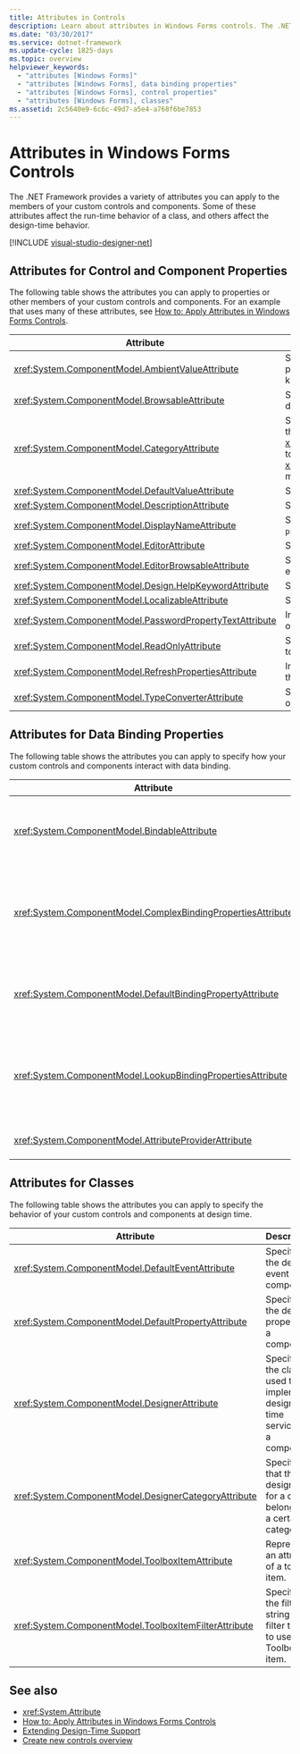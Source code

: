 ```yaml
---
title: Attributes in Controls
description: Learn about attributes in Windows Forms controls. The .NET Framework provides a variety of attributes.
ms.date: "03/30/2017"
ms.service: dotnet-framework
ms.update-cycle: 1825-days
ms.topic: overview
helpviewer_keywords:
  - "attributes [Windows Forms]"
  - "attributes [Windows Forms], data binding properties"
  - "attributes [Windows Forms], control properties"
  - "attributes [Windows Forms], classes"
ms.assetid: 2c5640e9-6c6c-49d7-a5e4-a768f6be7853
---
```

# Attributes in Windows Forms Controls

The .NET Framework provides a variety of attributes you can apply to the members of your custom controls and components. Some of these attributes affect the run-time behavior of a class, and others affect the design-time behavior.

[!INCLUDE [visual-studio-designer-net](../includes/visual-studio-designer-net.md)]

## Attributes for Control and Component Properties

The following table shows the attributes you can apply to properties or other members of your custom controls and components. For an example that uses many of these attributes, see [How to: Apply Attributes in Windows Forms Controls](how-to-apply-attributes-in-windows-forms-controls.md).

|Attribute|Description|
|---------------|-----------------|
|<xref:System.ComponentModel.AmbientValueAttribute>|Specifies the value to pass to a property to cause the property to get its value from another source. This is known as *ambience*.|
|<xref:System.ComponentModel.BrowsableAttribute>|Specifies whether a property or event should be displayed in a **Properties** window.|
|<xref:System.ComponentModel.CategoryAttribute>|Specifies the name of the category in which to group the property or event when displayed in a <xref:System.Windows.Forms.PropertyGrid> control set to <xref:System.Windows.Forms.PropertySort.Categorized> mode.|
|<xref:System.ComponentModel.DefaultValueAttribute>|Specifies the default value for a property.|
|<xref:System.ComponentModel.DescriptionAttribute>|Specifies a description for a property or event.|
|<xref:System.ComponentModel.DisplayNameAttribute>|Specifies the display name for a property, event, or `public void` method that takes no arguments.|
|<xref:System.ComponentModel.EditorAttribute>|Specifies the editor to use to change a property.|
|<xref:System.ComponentModel.EditorBrowsableAttribute>|Specifies that a property or method is viewable in an editor.|
|<xref:System.ComponentModel.Design.HelpKeywordAttribute>|Specifies the context keyword for a class or member.|
|<xref:System.ComponentModel.LocalizableAttribute>|Specifies whether a property should be localized.|
|<xref:System.ComponentModel.PasswordPropertyTextAttribute>|Indicates that an object's text representation is obscured by characters such as asterisks.|
|<xref:System.ComponentModel.ReadOnlyAttribute>|Specifies whether the property this attribute is bound to is read-only or read/write at design time.|
|<xref:System.ComponentModel.RefreshPropertiesAttribute>|Indicates that the property grid should refresh when the associated property value changes.|
|<xref:System.ComponentModel.TypeConverterAttribute>|Specifies what type to use as a converter for the object this attribute is bound to.|

## Attributes for Data Binding Properties

The following table shows the attributes you can apply to specify how your custom controls and components interact with data binding.

|Attribute|Description|
|---------------|-----------------|
|<xref:System.ComponentModel.BindableAttribute>|Specifies whether a property is typically used for binding.|
|<xref:System.ComponentModel.ComplexBindingPropertiesAttribute>|Specifies the data source and data member properties for a component.|
|<xref:System.ComponentModel.DefaultBindingPropertyAttribute>|Specifies the default binding property for a component.|
|<xref:System.ComponentModel.LookupBindingPropertiesAttribute>|Specifies the data source and data member properties for a component.|
|<xref:System.ComponentModel.AttributeProviderAttribute>|Enables attribute redirection.|

## Attributes for Classes

The following table shows the attributes you can apply to specify the behavior of your custom controls and components at design time.

|Attribute|Description|
|---------------|-----------------|
|<xref:System.ComponentModel.DefaultEventAttribute>|Specifies the default event for a component.|
|<xref:System.ComponentModel.DefaultPropertyAttribute>|Specifies the default property for a component.|
|<xref:System.ComponentModel.DesignerAttribute>|Specifies the class used to implement design-time services for a component.|
|<xref:System.ComponentModel.DesignerCategoryAttribute>|Specifies that the designer for a class belongs to a certain category.|
|<xref:System.ComponentModel.ToolboxItemAttribute>|Represents an attribute of a toolbox item.|
|<xref:System.ComponentModel.ToolboxItemFilterAttribute>|Specifies the filter string and filter type to use for a Toolbox item.|

## See also

- <xref:System.Attribute>
- [How to: Apply Attributes in Windows Forms Controls](how-to-apply-attributes-in-windows-forms-controls.md)
- [Extending Design-Time Support](/previous-versions/visualstudio/visual-studio-2013/37899azc(v=vs.120))
- [Create new controls overview](../controls-design/overview.md)
